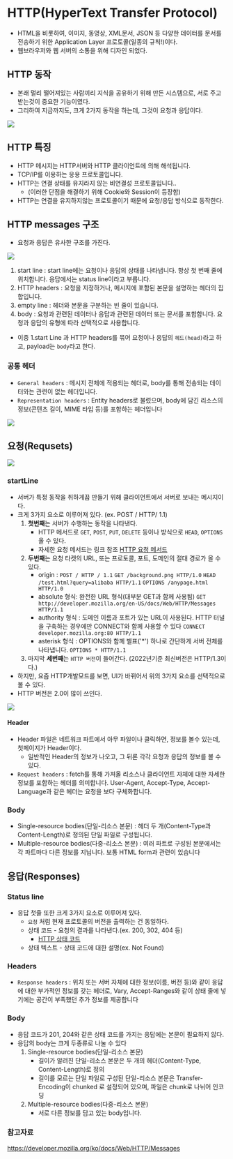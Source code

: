 # HTTP(HyperText Transfer Protocol)
- HTML을 비롯하여, 이미지, 동영상, XML문서, JSON 등 다양한 데이터를 문서를 전송하기 위한 Application Layer 프로토콜(일종의 규칙!)이다.
- 웹브라우저와 웹 서버의 소통을 위해 디자인 되었다.

## HTTP 동작
 - 본래 멀리 떨어져있는 사람끼리 지식을 공유하기 위해 만든 시스템으로, 서로 주고 받는것이 중요한 기능이였다.
 - 그리하여 지금까지도, 크게 2가지 동작을 하는데, 그것이 요청과 응답이다.

<img src= "https://user-images.githubusercontent.com/104331549/172310070-6a5f7068-a734-41b8-9ede-d97cfdfd73d0.png">

## HTTP 특징
- HTTP 메시지는 HTTP서버와 HTTP 클라이언트에 의해 해석됩니다.
- TCP/IP를 이용하는 응용 프로토콜입니다.
- HTTP는 연결 상태를 유지라지 않는 비연결성 프로토콜입니다..
    - (이러한 단점을 해결하기 위해 Cookie와 Session이 등장함)
- HTTP는 연결을 유지하지않는 프로토콜이기 때문에 요청/응답 방식으로 동작한다.

## HTTP messages 구조
- 요청과 응답은 유사한 구조를 가진다.

<img src= "https://user-images.githubusercontent.com/104331549/172312622-39bec130-f7cf-4d57-8abf-94b4fd23a7a3.png">

  1. start line : start line에는 요청이나 응답의 상태를 나타냅니다. 항상 첫 번째 줄에 위치합니다. 응답에서는 status line이라고 부릅니다.
  2. HTTP headers : 요청을 지정하거나, 메시지에 포함된 본문을 설명하는 헤더의 집합입니다.
  3. empty line : 헤더와 본문을 구분하는 빈 줄이 있습니다.
  4. body : 요청과 관련된 데이터나 응답과 관련된 데이터 또는 문서를 포함합니다. 요청과 응답의 유형에 따라 선택적으로 사용합니다.

- 이중 1.start Line 과 HTTP headers를 묶어 요청이나 응답의 `헤드(head)`라고 하고, payload는 `body`라고 한다.


### 공통 헤더 
- `General headers` : 메시지 전체에 적용되는 헤더로, body를 통해 전송되는 데이터와는 관련이 없는 헤더입니다.
- `Representation headers` : Entity headers로 불렀으며, body에 담긴 리소스의 정보(콘텐츠 길이, MIME 타입 등)를 포함하는 헤더입니다

<img src ="https://user-images.githubusercontent.com/104331549/172322570-7976f612-dd79-4ad6-b0c8-98465f2693dc.png">


## 요청(Requsets)
<img src ="https://user-images.githubusercontent.com/104331549/172319745-21abcb23-dcd5-4a13-a44d-60e3eac0b2e0.png">
 
### startLine

 - 서버가 특정 동작을 취하게끔 만들기 위해 클라이언트에서 서버로 보내는 메시지이다. 
 - 크게 3가지 요소로 이루어져 있다. (ex. POST / HTTP/ 1.1)
    1. **첫번째**는 서버가 수행하는 동작을 나타낸다.            
        - HTTP 메서드로 `GET`, `POST`, `PUT`, `DELETE` 등이나 방식으로 `HEAD`, `OPTIONS` 올 수 있다. 
        - 자세한 요청 메서드는 링크 참조 [HTTP 요청 메서드](https://developer.mozilla.org/ko/docs/Web/HTTP/Methods)
    2. **두번째**는 요청 타켓의 URL, 또는 프로토콜, 포트, 도메인의 절대 경로가 올 수 있다.
        - origin : `POST / HTTP / 1.1` `GET /background.png HTTP/1.0` `HEAD /test.html?query=alibaba HTTP/1.1` `OPTIONS /anypage.html HTTP/1.0`   
        - absolute 형식: 완전한 URL 형식(대부분 GET과 함께 사용됨) `GET http://developer.mozilla.org/en-US/docs/Web/HTTP/Messages HTTP/1.1`
        - authority 형식 : 도메인 이름과 포트가 있는 URL이 사용된다. HTTP 터널을 구축하는 경우에만 CONNECT와 함께 사용할 수 있다 `CONNECT developer.mozilla.org:80 HTTP/1.1`
        - asterisk 형식 : OPTIONS와 함께 별표('*') 하나로 간단하게 서버 전체를 나타냅니다. `OPTIONS * HTTP/1.1`
    3. 마지막 **세번째**는 `HTTP 버전`이 들어간다. (2022년기준 최신버전은 HTTP/1.3이다.)
 - 하지만, 요즘 HTTP개발모드를 보면, UI가 바뀌어서 위의 3가지 요소를 선택적으로 볼 수 있다.
 - HTTP 버전은 2.0이 많이 쓰인다. 

<img src ="https://user-images.githubusercontent.com/104331549/172322008-96167781-733a-4c84-95de-af90bebe526a.png">


#### Header
 - Header 파일은 네트워크 파트에서 아무 파일이나 클릭하면, 정보를 볼수 있는데, 첫페이지가 Header이다. 
    - 일반적인 Header의 정보가 나오고, 그 뒤론 각각 요청과 응답의 정보를 볼 수 있다. 
- `Request headers` : fetch를 통해 가져올 리소스나 클라이언트 자체에 대한 자세한 정보를 포함하는 헤더를 의미합니다. User-Agent, Accept-Type, Accept-Language과 같은 헤더는 요청을 보다 구체화합니다.


### Body
- Single-resource bodies(단일-리소스 본문) : 헤더 두 개(Content-Type과 Content-Length)로 정의된 단일 파일로 구성됩니다.
- Multiple-resource bodies(다중-리소스 본문) : 여러 파트로 구성된 본문에서는 각 파트마다 다른 정보를 지닙니다. 보통 HTML form과 관련이 있습니다

## 응답(Responses)
### Status line
 - 응답 첫줄 또한 크게 3가지 요소로 이루어져 있다.
   - `요청` 처럼 현재 프로토콜의 버전을 출력하는 건 동일하다. 
   - 상태 코드 - 요청의 결과를 나타낸다.(ex. 200, 302, 404 등)
       - [HTTP 상태 코드](https://developer.mozilla.org/ko/docs/Web/HTTP/Status) 
   - 상태 텍스트 - 상태 코드에 대한 설명(ex. Not Found)
  
### Headers
 - `Response headers` : 위치 또는 서버 자체에 대한 정보(이름, 버전 등)와 같이 응답에 대한 부가적인 정보를 갖는 헤더로, Vary, Accept-Ranges와 같이 상태 줄에 넣기에는 공간이 부족했던 추가 정보를 제공합니다


### Body
 - 응답 코드가 201, 204와 같은 상태 코드를 가지는 응답에는 본문이 필요하지 않다.
 - 응답의 body는 크게 두종류로 나눌 수 있다
    1. Single-resource bodies(단일-리소스 본문) 
       - 길이가 알려진 단일-리소스 본문은 두 개의 헤더(Content-Type, Content-Length)로 정의
       - 길이를 모르는 단일 파일로 구성된 단일-리소스 본문은 Transfer-Encoding이 chunked 로 설정되어 있으며, 파일은 chunk로 나뉘어 인코딩
    2. Multiple-resource bodies(다중-리소스 본문)   
       - 서로 다른 정보를 담고 있는 body입니다.
  

### 참고자료 
https://developer.mozilla.org/ko/docs/Web/HTTP/Messages
